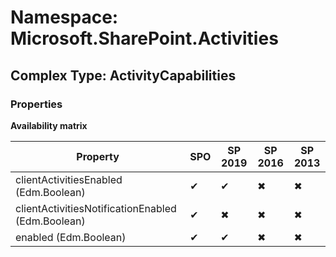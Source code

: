 # Namespace: Microsoft.SharePoint.Activities

## Complex Type: ActivityCapabilities

### Properties

**Availability matrix**

Property | SPO | SP 2019 | SP 2016 | SP 2013
----------|-----|---------|---------|--------
clientActivitiesEnabled (Edm.Boolean) | ✔ | ✔ | ✖ | ✖
clientActivitiesNotificationEnabled (Edm.Boolean) | ✔ | ✖ | ✖ | ✖
enabled (Edm.Boolean) | ✔ | ✔ | ✖ | ✖
